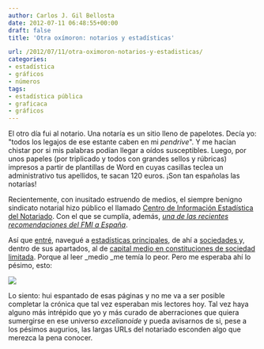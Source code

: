 ```yaml
---
author: Carlos J. Gil Bellosta
date: 2012-07-11 06:48:55+00:00
draft: false
title: 'Otra oxímoron: notarios y estadísticas'

url: /2012/07/11/otra-oximoron-notarios-y-estadisticas/
categories:
- estadística
- gráficos
- números
tags:
- estadística pública
- graficaca
- gráficos
---
```


El otro día fui al notario. Una notaría es un sitio lleno de papelotes. Decía yo: "todos los legajos de ese estante caben en mi _pendrive_". Y me hacían chistar por si mis palabras podían llegar a oídos susceptibles. Luego, por unos papeles (por triplicado y todos con grandes sellos y rúbricas) impresos a partir de plantillas de Word en cuyas casillas teclea un administrativo tus apellidos, te sacan 120 euros. ¡Son tan españolas las notarías!

Recientemente, con inusitado estruendo de medios, el siempre benigno sindicato notarial hizo público el llamado [Centro de Información Estadística del Notariado](http://www.notariado.org/liferay/web/cien/inicio). Con el que se cumplía, además, _[una de las recientes recomendaciones del FMI a España](http://www.notariado.org/liferay/web/notariado/el-notariado-informa/detalle?p_p_id=NOT013_WAR_notariadoNoticiasPlugin&p_p_lifecycle=0&p_p_col_id=column-1&p_p_col_count=3&p_r_p_564233524_NOTARIO_INFORMA_DETALLE_ID=2312715)_.

Así que [entré](http://www.notariado.org/liferay/web/cien/inicio), navegué a [estadísticas principales](http://www.notariado.org/liferay/web/cien/estadisticas-principales/inicio), de ahí a [sociedades ](http://www.notariado.org/liferay/web/cien/estadisticas-principales/sociedades)y, dentro de sus apartados, al de [capital medio en constituciones de sociedad limitada](http://www.notariado.org/liferay/web/cien/estadisticas-principales/sociedades/capital-medio-en-constituciones-de-sociedad-limitada). Porque al leer _medio _me temía lo peor. Pero me esperaba ahí lo pésimo, esto:

[![](/wp-uploads/2012/07/estadistica_notariado.png)
](/wp-uploads/2012/07/estadistica_notariado.png)

Lo siento: hui espantado de esas páginas y no me va a ser posible completar la crónica que tal vez esperaban mis lectores hoy. Tal vez haya alguno más intrépido que yo y más curado de aberraciones que quiera sumergirse en ese universo _excelianoide_ y pueda avisarnos de si, pese a los pésimos augurios, las largas URLs del notariado esconden algo que merezca la pena conocer.
